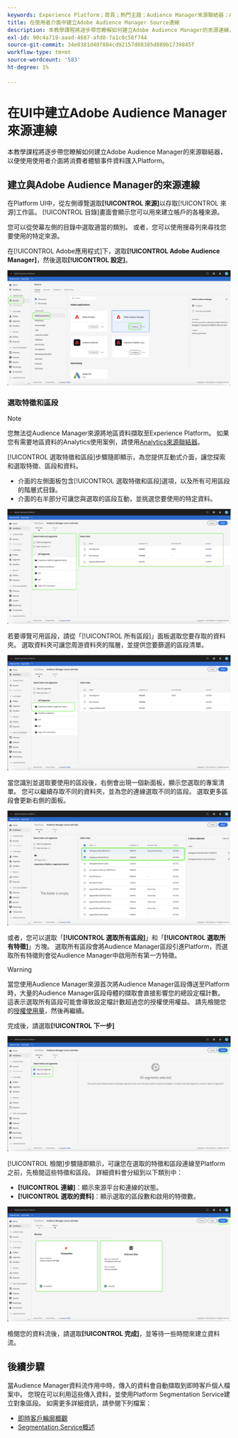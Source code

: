 ```yaml
---
keywords: Experience Platform；首頁；熱門主題；Audience Manager來源聯結器；Audience Manager；Audience Manager聯結器
title: 在使用者介面中建立Adobe Audience Manager Source連線
description: 本教學課程將逐步帶您瞭解如何建立Adobe Audience Manager的來源連線，以便使用使用者介面將消費者體驗事件資料匯入Platform。
exl-id: 90c4a719-aaad-4687-afd8-7a1c0c56f744
source-git-commit: 34e0381d40f884cd92157d08385d889b1739845f
workflow-type: tm+mt
source-wordcount: '583'
ht-degree: 1%

---
```


# 在UI中建立Adobe Audience Manager來源連線

本教學課程將逐步帶您瞭解如何建立Adobe Audience Manager的來源聯結器，以便使用使用者介面將消費者體驗事件資料匯入Platform。

## 建立與Adobe Audience Manager的來源連線

在Platform UI中，從左側導覽選取&#x200B;**[!UICONTROL 來源]**&#x200B;以存取[!UICONTROL 來源]工作區。 [!UICONTROL 目錄]畫面會顯示您可以用來建立帳戶的各種來源。

您可以從熒幕左側的目錄中選取適當的類別。 或者，您可以使用搜尋列來尋找您要使用的特定來源。

在[!UICONTROL Adobe應用程式]下，選取&#x200B;**[!UICONTROL Adobe Audience Manager]**，然後選取&#x200B;**[!UICONTROL 設定]**。

![目錄](../../../../images/tutorials/create/aam/catalog.png)

### 選取特徵和區段

>[!NOTE]
>
>您無法從Audience Manager來源將地區資料擷取至Experience Platform。 如果您有需要地區資料的Analytics使用案例，請使用[Analytics來源聯結器](../adobe-applications/analytics.md)。

[!UICONTROL 選取特徵和區段]步驟隨即顯示，為您提供互動式介面，讓您探索和選取特徵、區段和資料。

* 介面的左側面板包含[!UICONTROL 選取特徵和區段]選項，以及所有可用區段的階層式目錄。
* 介面的右半部分可讓您與選取的區段互動，並挑選您要使用的特定資料。

![新增資料](../../../../images/tutorials/create/aam/add-data.png)

若要導覽可用區段，請從「[!UICONTROL 所有區段]」面板選取您要存取的資料夾。 選取資料夾可讓您周游資料夾的階層，並提供您要篩選的區段清單。

![區段資料夾](../../../../images/tutorials/create/aam/segment-folder.png)

當您識別並選取要使用的區段後，右側會出現一個新面板，顯示您選取的專案清單。 您可以繼續存取不同的資料夾，並為您的連線選取不同的區段。 選取更多區段會更新右側的面板。

![select-data](../../../../images/tutorials/create/aam/select-data.png)

或者，您可以選取「**[!UICONTROL 選取所有區段]**」和「**[!UICONTROL 選取所有特徵]**」方塊。 選取所有區段會將Audience Manager區段引進Platform，而選取所有特徵則會從Audience Manager中啟用所有第一方特徵。

>[!WARNING]
>
>當您使用Audience Manager來源首次將Audience Manager區段傳送至Platform時，大量的Audience Manager區段母體的擷取會直接影響您的總設定檔計數。 這表示選取所有區段可能會導致設定檔計數超過您的授權使用權益。 請先檢閱您的[授權使用量](../../../../../dashboards/guides/license-usage.md)，然後再繼續。

完成後，請選取&#x200B;**[!UICONTROL 下一步]**

![所有區段](../../../../images/tutorials/create/aam/all-segments.png)

[!UICONTROL 檢閱]步驟隨即顯示，可讓您在選取的特徵和區段連線至Platform之前，先檢閱這些特徵和區段。 詳細資料會分組到以下類別中：

* **[!UICONTROL 連線]**：顯示來源平台和連線的狀態。
* **[!UICONTROL 選取的資料]**：顯示選取的區段數和啟用的特徵數。

![檢閱](../../../../images/tutorials/create/aam/review.png)

檢閱您的資料流後，請選取&#x200B;**[!UICONTROL 完成]**，並等待一些時間來建立資料流。

## 後續步驟

當Audience Manager資料流作用中時，傳入的資料會自動擷取到即時客戶個人檔案中。 您現在可以利用這些傳入資料，並使用Platform Segmentation Service建立對象區段。 如需更多詳細資訊，請參閱下列檔案：

* [即時客戶輪廓概觀](../../../../../profile/home.md)
* [Segmentation Service概述](../../../../../segmentation/home.md)
